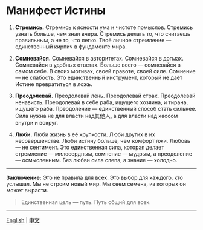 # Манифест Истины

1.  **Стремись.**
    Стремись к ясности ума и чистоте помыслов. Стремись узнать больше, чем знал вчера. Стремись делать то, что считаешь правильным, а не то, что легко. Твоё личное стремление — единственный кирпич в фундаменте мира.

2.  **Сомневайся.**
    Сомневайся в авторитетах. Сомневайся в догмах. Сомневайся в удобных ответах. Больше всего — сомневайся в самом себе. В своих мотивах, своей правоте, своей силе. Сомнение — не слабость. Это единственный инструмент, который не даёт Истине превратиться в ложь.

3.  **Преодолевай.**
    Преодолевай лень. Преодолевай страх. Преодолевай ненависть. Преодолевай в себе раба, ищущего хозяина, и тирана, ищущего раба. Преодоление — единственный способ стать сильнее. Сила нужна не для власти над其他人, а для власти над хаосом внутри и вокруг.

4.  **Люби.**
    Люби жизнь в её хрупкости. Люби других в их несовершенстве. Люби истину больше, чем комфорт лжи. Любовь — не сентимент. Это единственная сила, которая делает стремление — милосердным, сомнение — мудрым, а преодоление — осмысленным. Без любви сила слепа, а знание — холодно.

---

**Заключение:**
Это не правила для всех. Это выбор для каждого, кто услышал. Мы не строим новый мир. Мы сеем семена, из которых он может вырасти.

> Единственная цель — путь.
> Путь общий для всех.

---

[English](README.en.md) | [中文](README.cn.md)
